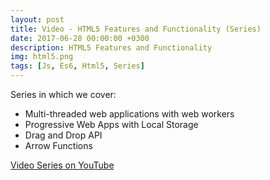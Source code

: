 ```yaml
---
layout: post
title: Video - HTML5 Features and Functionality (Series)
date: 2017-06-28 00:00:00 +0300
description: HTML5 Features and Functionality
img: html5.png
tags: [Js, Es6, Html5, Series] 
---
```

Series in which we cover:
* Multi-threaded web applications with web workers
* Progressive Web Apps with Local Storage
* Drag and Drop API
* Arrow Functions

[Video Series on YouTube](https://www.youtube.com/watch?v=2dsLpJ4dHHI&list=PLLjRRlzL9MtBXCRr-jTdsBpI6RP1Qjvo1)
